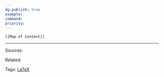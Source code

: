 ```yaml
---
dg-publish: true
example: 
command: 
priority: 
---
```



```dynamic-embed
[[Map of Content]]
```



---


Sources:

Related:

Tags:
[LaTeX](LaTeX.md)